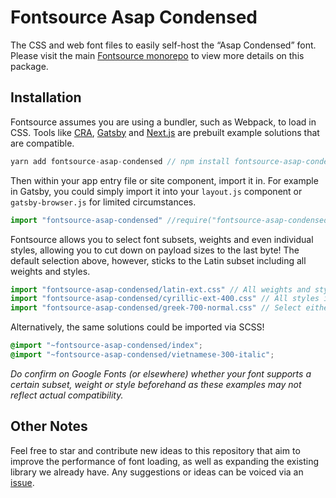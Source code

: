 # Fontsource Asap Condensed

The CSS and web font files to easily self-host the “Asap Condensed” font. Please visit the main [Fontsource monorepo](https://github.com/DecliningLotus/fontsource) to view more details on this package.

## Installation

Fontsource assumes you are using a bundler, such as Webpack, to load in CSS. Tools like [CRA](https://create-react-app.dev/), [Gatsby](https://www.gatsbyjs.org/) and [Next.js](https://nextjs.org/) are prebuilt example solutions that are compatible.

```javascript
yarn add fontsource-asap-condensed // npm install fontsource-asap-condensed
```

Then within your app entry file or site component, import it in. For example in Gatsby, you could simply import it into your `layout.js` component or `gatsby-browser.js` for limited circumstances.

```javascript
import "fontsource-asap-condensed" //require("fontsource-asap-condensed")
```

Fontsource allows you to select font subsets, weights and even individual styles, allowing you to cut down on payload sizes to the last byte! The default selection above, however, sticks to the Latin subset including all weights and styles.

```javascript
import "fontsource-asap-condensed/latin-ext.css" // All weights and styles included.
import "fontsource-asap-condensed/cyrillic-ext-400.css" // All styles included.
import "fontsource-asap-condensed/greek-700-normal.css" // Select either normal or italic.
```

Alternatively, the same solutions could be imported via SCSS!

```scss
@import "~fontsource-asap-condensed/index";
@import "~fontsource-asap-condensed/vietnamese-300-italic";
```

_Do confirm on Google Fonts (or elsewhere) whether your font supports a certain subset, weight or style beforehand as these examples may not reflect actual compatibility._

## Other Notes

Feel free to star and contribute new ideas to this repository that aim to improve the performance of font loading, as well as expanding the existing library we already have. Any suggestions or ideas can be voiced via an [issue](https://github.com/DecliningLotus/fontsource/issues).
